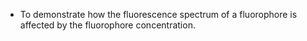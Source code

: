 - To demonstrate how the fluorescence spectrum of a fluorophore is affected by the fluorophore concentration. 